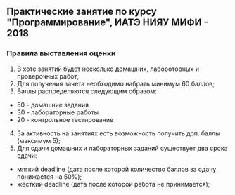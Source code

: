 ## Практические занятие по курсу "Программирование", ИАТЭ НИЯУ МИФИ - 2018

### Правила выставления оценки
1. В хоте занятий будет несколько домашних, лабороторных и проверочных работ;
2. Для получения зачета необходимо набрать минимум 60 баллов;
3. Баллы распределяются следующим образом:
  * 50 - домашние задания
  * 30 - лабораторные работы
  * 20 - контрольное тестирование
4. За активность на занятиях есть возможность получить доп. баллы (максимум 5);
5. Для сдачи домашних и лабораторных заданий существует два срока сдачи:
  * мягкий deadline (дата после которой количество баллов за сдачу понижается на 50%);
  * жесткий deadline (дата после которой работа не принимается);
